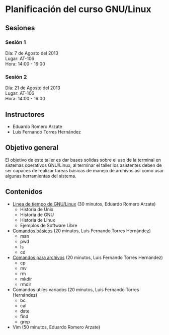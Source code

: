 # Planificación del curso GNU/Linux
## Sesiones
### Sesión 1
Día: 7 de Agosto del 2013  
Lugar: AT-106  
Hora: 14:00 - 16:00
### Sesión 2
Día: 21 de Agosto del 2013  
Lugar: AT-106  
Hora: 14:00 - 16:00
## Instructores
* Eduardo Romero Arzate
* Luis Fernando Torres Hernández

## Objetivo general
El objetivo de este taller es dar bases solidas sobre el uso de la terminal en sistemas operativos GNU/Linux, al terminar el taller los asistentes deben de ser capaces de realizar tareas básicas de manejo de archivos así como usar algunas herramientas del sistema.

## Contenidos
* [Linea de tiempo de GNU/Linux](docs/historia/) (30 minutos, Eduardo Romero Arzate)
	* Historia de Unix
	* Historia de GNU
	* Historia de Linux
	* Ejemplos de Software Libre
* [Comandos básicos](docs/comandos_basicos/) (20 minutos, Luis Fernando Torres Hernández)
	* man
	* pwd
	* ls
	* cd
* [Comandos para archivos](docs/comandos_archivos/) (20 minutos, Luis Fernando Torres Hernández)
	* cp
	* mv
	* rm
	* mkdir
	* rmdir
* Comandos útiles variados (20 minutos, Luis Fernando Torres Hernández)
	* bc
	* cal
	* date
	* find
	* grep 
* Vim (50 minutos, Eduardo Romero Arzate)